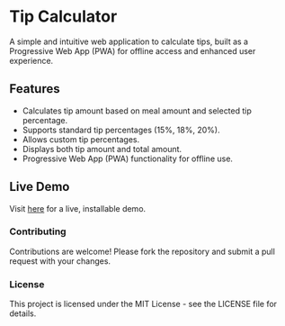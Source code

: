 # Tip Calculator

A simple and intuitive web application to calculate tips, built as a Progressive Web App (PWA) for offline access and enhanced user experience.

## Features

*   Calculates tip amount based on meal amount and selected tip percentage.
*   Supports standard tip percentages (15%, 18%, 20%).
*   Allows custom tip percentages.
*   Displays both tip amount and total amount.
*   Progressive Web App (PWA) functionality for offline use.


## Live Demo
Visit [here](https://tipcalc.electricdemon.com) for a live, installable demo.

### Contributing

Contributions are welcome! Please fork the repository and submit a pull request with your changes.

### License

This project is licensed under the MIT License - see the LICENSE file for details.
